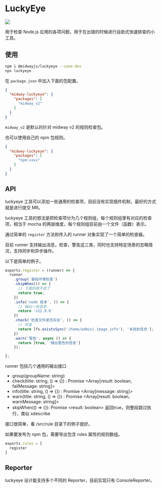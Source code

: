 # LuckyEye

![](https://img.alicdn.com/tfs/TB1mhZBauuSBuNjy1XcXXcYjFXa-1080-700.png)

用于检查 Node.js 应用的各项问题，用于在出错的时候进行自助式快速排查的小工具。

## 使用

```sh
npm i @midwayjs/luckyeye --save-dev
npx luckyeye
```

在 `package.json` 中加入下面的包配置。

```json
{
  "midway-luckyeye": {
    "packages": [
      "midway_v2"
    ]
  }
}
```

`midway_v2` 是默认的针对 midway v2 的规则检查包。

也可以使用自己的 npm 包规则。

```json
{
  "midway-luckyeye": {
    "packages": [
      "npm:xxxx"
    ]
  }
}
```


## API

luckyeye 工具可以添加一些通用的检查项，目前没有实现插件机制，最好的方式就是进行提交 MR。

luckyeye 工具的想法是把检查项分为几个规则组，每个规则组里有对应的检查项，相当于 mocha 的两层维度，每个规则组目前由一个文件（函数）表示。

通过简单的 `register` 方法和传入的 runner 对象实现了一个简单的检查器。

目前 runner 支持输出消息，检查，警告这三类，同时也支持特定场景的忽略情况，支持同步和异步操作。

以下是简单的例子。

```js
exports.register = (runner) => {
  runner
    .group('基础环境检查')
    .skipWhen(() => {
      // 下面的就不走了
      return true;
    })
    .info('node 版本', () => {
      // 输出一些信息
      return 'v12.9.0'
    })
    .check('检查文件是否存在', () => {
      // 检查
      return [fs.existsSync('/home/admin/.image_info'), '未找到信息'];
    })
    .warn('警告', async () => {
      return [true, '输出警告的信息']
    });

};
```

runner 包括几个通用的输出接口

- group(groupName: string)
- check(title: string, () => {}) : Promise \<Array[result: boolean, failMessage: string]>
- info(title: string, () => {}) : Promise \<Array[message: string]>
- warn(title: string, () => {}) : Promise \<Array[result: boolean, warnMessage: string]>
- skipWhen(() => {}): Promise \<result: boolean> 返回true，则整段跳过执行，类似 xdescribe

接口很简单，看 /src/rule 目录下的例子就好。

如果要发布为 npm 包，需要导出包含 rules 属性的规则数组。

```js
exports.rules = [
  register
]
```

## Reporter

luckyeye 设计能支持多个不同的 Reporter，目前实现只有 ConsoleReporter。
